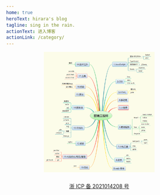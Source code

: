 ```yaml
---
home: true
heroText: hirara's blog
tagline: sing in the rain.
actionText: 进入博客
actionLink: /category/
---
```


<div style="text-align: center">
    <img src="/img/frontend.png" alt="前端工程师图谱" style="width: 300px;" />
</div>

<footer style="text-align: center; margin: 24px 0;">
    <a href="https://beian.miit.gov.cn/" target="_blank">浙 ICP 备 2021014208 号</a>
</footer>
